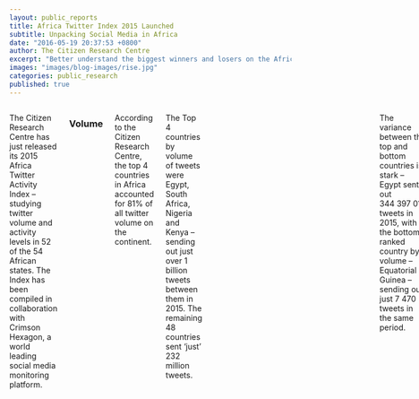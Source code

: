 ```yaml
---
layout: public_reports
title: Africa Twitter Index 2015 Launched
subtitle: Unpacking Social Media in Africa
date: "2016-05-19 20:37:53 +0800"
author: The Citizen Research Centre
excerpt: "Better understand the biggest winners and losers on the African continent when it comes to Twitter. Find out who ranks number one on our African Twitter Index."
images: "images/blog-images/rise.jpg"
categories: public_research
published: true
---
```

<div class="row">
	<div class='medium-2 large-2 columns'>
		<div class='spacing'></div>
	</div>
<div class='medium-8 large-8 columns'>
<p>The Citizen Research Centre has just released its 2015 Africa Twitter Activity Index – studying twitter volume and activity levels in 52 of the 54 African states. The Index has been compiled in collaboration with Crimson Hexagon, a world leading social media monitoring platform.</p>

<h3>Volume</h3>

<p>According to the Citizen Research Centre, the top 4 countries in Africa accounted for 81% of all twitter volume on the continent.</p> 

<p>The Top 4 countries by volume of tweets were Egypt, South Africa, Nigeria and Kenya – sending out just over 1 billion tweets between them in 2015. The remaining 48 countries sent ‘just’ 232 million tweets.</p>

<div id="voltweets" style="min-width: 275px; height: 400px; margin: 0 auto"></div>

<p>The variance between the top and bottom countries is stark – Egypt sent out 344 397 013 tweets in 2015, with the bottom ranked country by volume – Equatorial Guinea – sending out just 7 470 tweets in the same period.</p>

<p>Even in the Top 5 countries by volume the fall off is dramatic.  The fourth highest country by volume – Kenya – sent 173 785 414 tweets in 2015.  The fifth highest country by volume – Ghana – sent less than a 5th of that number - 34 719 648.</p>  

<div id="voltweetstop" style="min-width: 275px; height: 400px; margin: 0 auto"></div>

<h3>Language</h3>

<p>Of all tweets sent out by Africans in 2015, 58% were in English, 29% in Arabic, only 3.5 % in French and less than 1 percent in Portuguese. Crimson Hexagon does not ‘read’ any indigenous African languages, but we can assume that they comprise most of the 9% of tweets that could be characterised as ‘other’. These languages have grown in use from 2% of the conversation in 2011 to 9% in 2015.</p>

<div id="language" style="min-width: 275px; height: 400px; margin: 0 auto"></div>

<p>In terms of volume, North African countries are prominent in the top 15 – with all of Egypt (1st), Algeria (6th), Morocco (7th), Libya (8th) and Tunisia (11th) represented in the top 15 countries by volume.</p><p>Highlighting the growth of social media in North African countries – Arabic has grown from comprising 9% of the total African conversation in 2013 to 29% of the total in 2015.</p>

<div id="voltweetstopnorth" style="min-width: 275px; height: 400px; margin: 0 auto"></div>

<h3>Activity</h3>

<p>Activity levels are different to volume levels in that they look at the number of tweets sent per member of the population. Here South Africa emerged as the most active African country on twitter, with South Africans sending 4.7 tweets per member of the population in 2015. Egypt ranked second with 3.9 and Kenya third with 3.7 tweets per citizen.</p>

<p>Botswana, the Seychelles, Namibia and Mauritius all performed well on an activity level.  They ranked 4th, 5th, 7th and 8th respectively. All have populations under three million with relatively concentrated urban populations. All also have well developed tourist economies, which also helps explain their high levels of activity relative to their populations. Crimson Hexagon identifies where tweets come from, so any tweets sent by tourists while in these countries would register as tweets sent from that country.</p>

<p>The difference between viewing twitter by activity rather than volume is best illustrated by Nigeria – which ranks 3rd on volume, but given its huge population of 183 million ranks 9th on activity.</p>

<p>All of these numbers pale in comparison when compared to European figures.  The Citizen Research Centre will release its European Index shortly. But a sneak preview shows that the highest volume European country is the United Kingdom, which sent in excess of 5.5 billion tweets in 2015. This is a rate of 87 tweets per member of the population in 2015. This makes citizens in the UK almost 20 times as active as the most active African country (South Africa).</p>

<p>The Citizen Research Centre is an organisation dedicated to investigating our societies and providing accurate, meaningful data that can be used to effect change – through knowledge, understanding of ourselves and ‘the other’ and through policy.</p>

<p>We run primary face-to-face research - both quantitative and qualitative - in 54 countries in Africa and the Middle East.</p>

<p>We run analytical research on social media globally through our partnership with Crimson Hexagon, arguably the best social media analysis platform in the world.
</p>

<p>Go to the <a href="">Twitter Activity Index page</a> to view the data by country.</p>
</div>
<div class='medium-2 large-2 columns'>
	<div class='spacing'></div>
	</div>
</div>


<script>
$(function () {
    $('#voltweets').highcharts({
        chart: {
            type: 'column'
        },
        title: {
            text: 'Volume of Tweets - Top 4 Countries vs Rest of Africa'
        },
        xAxis: {
            categories: [
                'Countries'
            ],
            crosshair: true
        },
        yAxis: {
            min: 0,
            title: {
                text: 'Volume of Tweets'
            }
        },
        tooltip: {
            valueSuffix: ''
        },
        plotOptions: {
            column: {
                pointPadding: 0.2,
                borderWidth: 0
            }
        },
        series: [{
            name: 'Egypt',
            data: [334497013],
            color: '#F9A61C'

        }, {
            name: 'South Africa',
            data: [250593472],
            color: '#333333'

        }, {
            name: 'Nigeria',
            data: [242840161],
            color: '#26B8EB'

        },
        {
            name: 'Kenya',
            data: [173785414],
            color: '#868686'

        },
        {
            name: 'Rest of Africa (46 Countries)',
            color: '#33ff71',
            data: [232224419]

        }]
    });
});
</script>
<script>
$(function () {
    $('#voltweetstop').highcharts({
        chart: {
            type: 'column'
        },
        title: {
            text: 'Volume of Tweets - Top 5 Countries'
        },
        xAxis: {
            categories: [
                'Countries'
            ],
            crosshair: true
        },
        yAxis: {
            min: 0,
            title: {
                text: 'Volume of Tweets'
            }
        },
        tooltip: {
            valueSuffix: ''
        },
        plotOptions: {
            column: {
                pointPadding: 0.2,
                borderWidth: 0
            }
        },
        series: [{
            name: 'Egypt',
            data: [334497013],
            color: '#F9A61C'

        }, {
            name: 'South Africa',
            data: [250593472],
            color: '#333333'

        }, {
            name: 'Nigeria',
            data: [242840161],
            color: '#26B8EB'

        },
        {
            name: 'Kenya',
            data: [173785414],
            color: '#868686'

        },
        {
            name: 'Ghana',
            color: '#33ff71',
            data: [34719648]

        }]
    });
});
</script>
<script>
  $(function () {
    $('#language').highcharts({
        chart: {
            plotBackgroundColor: null,
            plotBorderWidth: null,
            plotShadow: false,
            type: 'pie'
        },
        title: {
            text: 'Breakdown of Language - Africa Twitter (2015)'
        },
        tooltip: {
            pointFormat: '{series.name}: <b>{point.percentage:.2f}%</b>'
        },
        plotOptions: {
            pie: {
                allowPointSelect: true,
                cursor: 'pointer',
                dataLabels: {
                    enabled: true,
                    format: '<b>{point.name}</b>: {point.percentage:.1f} %',
                    style: {
                        color: (Highcharts.theme && Highcharts.theme.contrastTextColor) || 'black'
                    }
                }
            }
        },
        series: [{
            name: 'Languages',
            colorByPoint: true,
            data: [{
                color: '#F9A61C',
                name: 'English',
                y: 58
            }, {
                color: '#333333',
                name: 'Arabic',
                y: 29,
                sliced: true,
                selected: true
            }, {
                color: '#26B8EB',
                name: 'French',
                y: 3.5
            }, {
                color: '#868686',
                name: 'Portuguese',
                y: 0.6
            }, {
                color: '#33ff71',
                name: 'Indigenous or other languages',
                y: 8.96
            }]
        }]
    });
});
  </script>
  <script>
$(function () {
    $('#voltweetstopnorth').highcharts({
        chart: {
            type: 'column'
        },
        title: {
            text: 'Volume of Tweets - Top 5 Countries'
        },
        xAxis: {
            categories: [
                'Countries'
            ],
            crosshair: true
        },
        yAxis: {
            min: 0,
            title: {
                text: 'Volume of Tweets - Top 5 North Africa'
            }
        },
        tooltip: {
            valueSuffix: ''
        },
        plotOptions: {
            column: {
                pointPadding: 0.2,
                borderWidth: 0
            }
        },
        series: [{
            name: 'Egypt',
            data: [334497013],
            color: '#F9A61C'

        }, {
            name: 'Algeria',
            data: [25532709],
            color: '#333333'

        }, {
            name: 'Morocco',
            data: [22610106],
            color: '#26B8EB'

        },
        {
            name: 'Libya',
            data: [18566310],
            color: '#868686'

        },
        {
            name: 'Tunisia',
            color: '#33ff71',
            data: [11137350]

        }]
    });
});
</script>